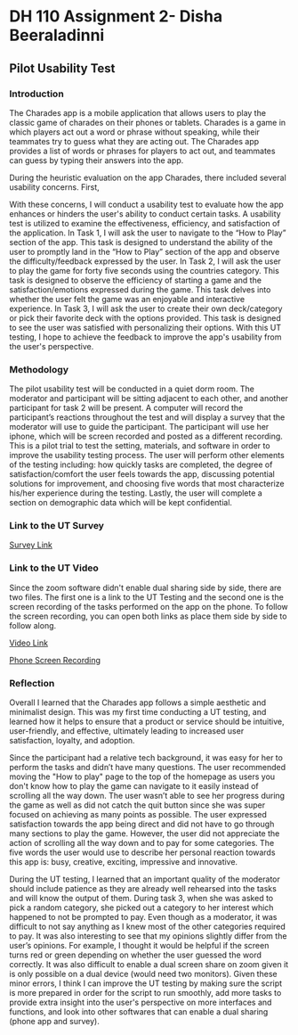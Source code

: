 # DH 110 Assignment 2- Disha Beeraladinni

## Pilot Usability Test

### Introduction

The Charades app is a mobile application that allows users to play the classic game of charades on their phones or tablets. Charades is a game in which players act out a word or phrase without speaking, while their teammates try to guess what they are acting out. The Charades app provides a list of words or phrases for players to act out, and teammates can guess by typing their answers into the app.

During the heuristic evaluation on the app Charades, there included several usability concerns.
First, 


With these concerns, I will conduct a usability test to evaluate how the app enhances or hinders the user's ability to conduct certain tasks. A usability test is utilized to examine the effectiveness, efficiency, and satisfaction of the application. In Task 1, I will ask the user to navigate to the “How to Play” section of the app. This task is designed to understand the ability of the user to promptly land in the “How to Play” section of the app and observe the difficulty/feedback expressed by the user. In Task 2, I will ask the user to play the game for forty five seconds using the countries category. This task is designed to observe the efficiency of starting a game and the satisfaction/emotions expressed during the game. This task delves into whether the user felt the game was an enjoyable and interactive experience. In Task 3, I will ask the user to create their own deck/category or pick their favorite deck with the options provided. This task is designed to see the user was satisfied with personalizing their options. With this UT testing, I hope to achieve the feedback to improve the app's usability from the user's perspective.

### Methodology

The pilot usability test will be conducted in a quiet dorm room. The moderator and participant will be sitting adjacent to each other, and another participant for task 2 will be present. A computer will record the participant’s reactions throughout the test and will display a survey that the moderator will use to guide the participant. The participant will use her iphone, which will be screen recorded and posted as a different recording. This is a pilot trial to test the setting, materials, and software in order to improve the usability testing process. The user will perform other elements of the testing including: how quickly tasks are completed, the degree of satisfaction/comfort the user feels towards the app, discussing potential solutions for improvement, and choosing five words that most characterize his/her experience during the testing. Lastly, the user will complete a section on demographic data which will be kept confidential. 

### Link to the UT Survey 

[Survey Link](https://forms.gle/UCPSEwRKXgRmogQT8)

### Link to the UT Video

Since the zoom software didn't enable dual sharing side by side, there are two files. The first one is a link to the UT Testing and the second one is the screen recording of the tasks performed on the app on the phone. To follow the screen recording, you can open both links as place them side by side to follow along. 

[Video Link         ](https://photos.app.goo.gl/q3WHsQQZ79VZny1v7)

[Phone Screen Recording](https://photos.app.goo.gl/fBJpnyMyQSWYniWB8)

### Reflection

Overall I learned that the Charades app follows a simple aesthetic and minimalist design. This was my first time conducting a UT testing, and learned how it helps to ensure that a product or service should be intuitive, user-friendly, and effective, ultimately leading to increased user satisfaction, loyalty, and adoption. 

Since the participant had a relative tech background, it was easy for her to perform the tasks and didn’t have many questions. The user recommended moving the "How to play" page to the top of the homepage as users you don't know how to play the game can navigate to it easily instead of scrolling all the way down. The user wasn’t able to see her progress during the game as well as did not catch the quit button since she was super focused on achieving as many points as possible. The user expressed satisfaction towards the app being direct and did not have to go through many sections to play the game. However, the user did not appreciate the action of scrolling all the way down and to pay for some categories. The five words the user would use to describe her personal reaction towards this app is: busy, creative, exciting, impressive and innovative. 

During the UT testing, I learned that an important quality of the moderator should include patience as they are already well rehearsed into the tasks and will know the output of them. During task 3, when she was asked to pick a random category, she picked out a category to her interest which happened to not be prompted to pay. Even though as a moderator, it was difficult to not say anything as I knew most of the other categories required to pay. It was also interesting to see that my opinions slightly differ from the user’s opinions. For example, I thought it would be helpful if the screen turns red or green depending on whether the user guessed the word correctly. It was also difficult to enable a dual screen share on zoom given it is only possible on a dual device (would need two monitors).  Given these minor errors, I think I can improve the UT testing by making sure the script is more prepared in order for the script to run smoothly, add more tasks to provide extra insight into the user's perspective on more interfaces and functions, and look into other softwares that can enable a dual sharing (phone app and survey). 






